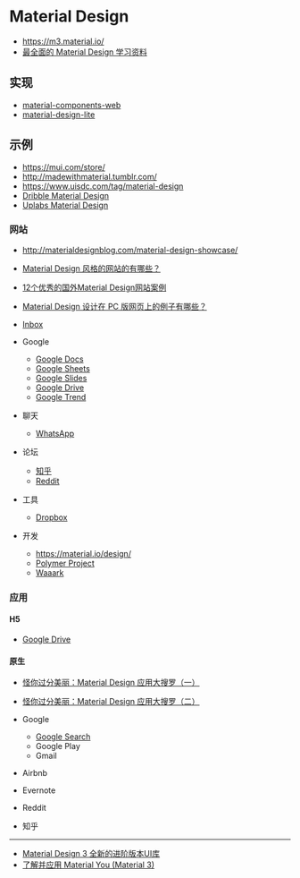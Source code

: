 # Material Design

- https://m3.material.io/
- [最全面的 Material Design 学习资料](https://www.diycode.cc/topics/645)

## 实现

- [material-components-web](https://github.com/material-components/material-components-web)
- [material-design-lite](https://github.com/google/material-design-lite)

## 示例

- https://mui.com/store/
- http://madewithmaterial.tumblr.com/
- https://www.uisdc.com/tag/material-design
- [Dribble Material Design](https://dribbble.com/tags/material_design)
- [Uplabs Material Design](https://www.uplabs.com/search?q=material%20design)

### 网站

- http://materialdesignblog.com/material-design-showcase/
- [Material Design 风格的网站的有哪些？](https://www.zhihu.com/question/27328898)
- [12个优秀的国外Material Design网站案例](http://www.mockplus.cn/blog/post/808)
- [Material Design 设计在 PC 版网页上的例子有哪些？](https://www.v2ex.com/t/143776)

- [Inbox](https://inbox.google.com)
- Google

    - [Google Docs](https://docs.google.com/document/u/0/)
    - [Google Sheets](https://docs.google.com/spreadsheets/u/0/)
    - [Google Slides](https://docs.google.com/presentation/u/0/)
    - [Google Drive](https://drive.google.com/drive/my-drive)
    - [Google Trend](https://trends.google.com/trends/?geo=US)

- 聊天

    - [WhatsApp](https://web.whatsapp.com/)

- 论坛

    - [知乎](https://www.reddit.com/)
    - [Reddit](https://www.reddit.com/r/MaterialDesign/)

- 工具

    - [Dropbox](https://www.dropbox.com/business/)

- 开发

    - https://material.io/design/
    - [Polymer Project](https://www.polymer-project.org/)
    - [Waaark](https://waaark.com/)

### 应用

#### H5

- [Google Drive](https://drive.google.com/drive/mobile/my-drive)

#### 原生

- [怪你过分美丽：Material Design 应用大搜罗（一）](https://sspai.com/post/27143)
- [怪你过分美丽：Material Design 应用大搜罗（二）](https://sspai.com/post/27173)

- Google

    - [Google Search](https://www.google.com/search/about/)
    - Google Play
    - Gmail

- Airbnb
- Evernote
- Reddit
- 知乎

---

- [Material Design 3 全新的进阶版本UI库](https://juejin.cn/post/7055303009605484551#heading-6)
- [了解并应用 Material You (Material 3)](https://juejin.cn/post/7156103073767620645)

